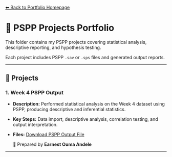 [⬅ Back to Portfolio Homepage](https://github.com/ouma-andele/portfolio)

# 📂 PSPP Projects Portfolio

This folder contains my PSPP projects covering statistical analysis, descriptive reporting, and hypothesis testing.  

Each project includes PSPP `.sav` or `.sps` files and generated output reports.

---

## 📜 Projects

### 1. Week 4 PSPP Output
- **Description:** Performed statistical analysis on the Week 4 dataset using PSPP, producing descriptive and inferential statistics.
- **Key Steps:** Data import, descriptive analysis, correlation testing, and output interpretation.
- **Files:** [Download PSPP Output File](week4_pspp_output.sav)

  📜 Prepared by **Earnest Ouma Andele**
---


